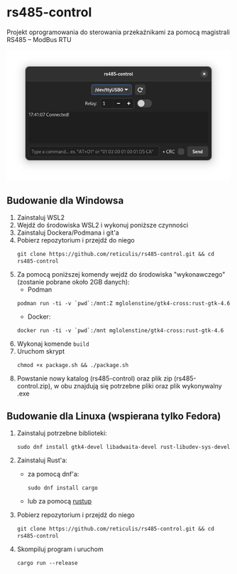 # rs485-control
Projekt oprogramowania do sterowania przekaźnikami za pomocą magistrali RS485 – ModBus RTU

![img.png](img.png)

## Budowanie dla Windowsa
1. Zainstaluj WSL2
2. Wejdź do środowiska WSL2 i wykonuj poniższe czynności
3. Zainstaluj Dockera/Podmana i git'a
4. Pobierz repozytorium i przejdź do niego
    ```shell
    git clone https://github.com/reticulis/rs485-control.git && cd rs485-control
    ```
5. Za pomocą poniższej komendy wejdź do środowiska "wykonawczego" (zostanie pobrane około 2GB danych):
   - Podman
    ```shell
    podman run -ti -v `pwd`:/mnt:Z mglolenstine/gtk4-cross:rust-gtk-4.6
    ```
   - Docker:
    ```shell
    docker run -ti -v `pwd`:/mnt mglolenstine/gtk4-cross:rust-gtk-4.6
    ```
6. Wykonaj komende `build`
7. Uruchom skrypt
   ```shell
   chmod +x package.sh && ./package.sh
   ```
8. Powstanie nowy katalog (rs485-control) oraz plik zip (rs485-control.zip), w obu znajdują się potrzebne pliki oraz plik wykonywalny .exe 

## Budowanie dla Linuxa (wspierana tylko Fedora)
1. Zainstaluj potrzebne biblioteki:
   ```shell
   sudo dnf install gtk4-devel libadwaita-devel rust-libudev-sys-devel
   ```
2. Zainstaluj Rust'a:
   - za pomocą dnf'a:
     ```shell
     sudo dnf install cargo
     ```
   - lub za pomocą [rustup](https://rustup.rs/ "Rustup")

3. Pobierz repozytorium i przejdź do niego
    ```shell
    git clone https://github.com/reticulis/rs485-control.git && cd rs485-control
    ```
4. Skompiluj program i uruchom
   ```shell
   cargo run --release
   ```
